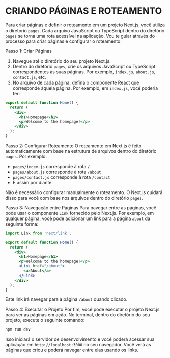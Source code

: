 # CRIANDO PÁGINAS E ROTEAMENTO
Para criar páginas e definir o roteamento em um projeto Next.js, você utiliza o diretório `pages`. Cada arquivo JavaScript ou TypeScript dentro do diretório `pages` se torna uma rota acessível na aplicação. Vou te guiar através do processo para criar páginas e configurar o roteamento:

Passo 1: Criar Páginas
1. Navegue até o diretório do seu projeto Next.js.
2. Dentro do diretório `pages`, crie os arquivos JavaScript ou TypeScript correspondentes às suas páginas. Por exemplo, `index.js`, `about.js`, `contact.js`, etc.
3. No arquivo de cada página, defina o componente React que corresponde àquela página. Por exemplo, em `index.js`, você poderia ter:

```jsx
export default function Home() {
  return (
    <div>
      <h1>Homepage</h1>
      <p>Welcome to the homepage!</p>
    </div>
  );
}
```

Passo 2: Configurar Roteamento
O roteamento em Next.js é feito automaticamente com base na estrutura de arquivos dentro do diretório `pages`. Por exemplo:

- `pages/index.js` corresponde à rota `/`
- `pages/about.js` corresponde à rota `/about`
- `pages/contact.js` corresponde à rota `/contact`
- E assim por diante.

Não é necessário configurar manualmente o roteamento. O Next.js cuidará disso para você com base nos arquivos dentro do diretório `pages`.

Passo 3: Navegação entre Páginas
Para navegar entre as páginas, você pode usar o componente `Link` fornecido pelo Next.js. Por exemplo, em qualquer página, você pode adicionar um link para a página `about` da seguinte forma:

```jsx
import Link from 'next/link';

export default function Home() {
  return (
    <div>
      <h1>Homepage</h1>
      <p>Welcome to the homepage!</p>
      <Link href="/about">
        <a>About</a>
      </Link>
    </div>
  );
}
```

Este link irá navegar para a página `/about` quando clicado.

Passo 4: Executar o Projeto
Por fim, você pode executar o projeto Next.js para ver as páginas em ação. No terminal, dentro do diretório do seu projeto, execute o seguinte comando:

```bash
npm run dev
```

Isso iniciará o servidor de desenvolvimento e você poderá acessar sua aplicação em `http://localhost:3000` no seu navegador. Você verá as páginas que criou e poderá navegar entre elas usando os links.

